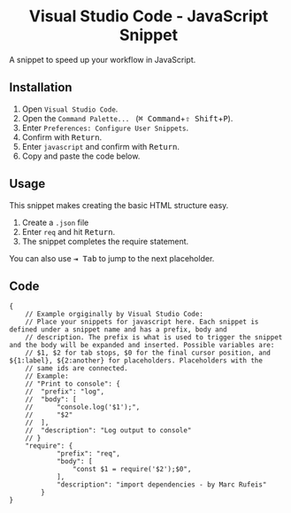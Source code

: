 <h1 align="center">Visual Studio Code - JavaScript Snippet</h1>
A snippet to speed up your workflow in JavaScript.

## Installation
1. Open `Visual Studio Code`.
2. Open the `Command Palette... ` (<kbd>⌘ Command</kbd>+<kbd>⇧ Shift</kbd>+<kbd>P</kbd>).
3. Enter `Preferences: Configure User Snippets`.
4. Confirm with <kbd>Return</kbd>.
5. Enter `javascript` and confirm with <kbd>Return</kbd>.
6. Copy and paste the code below.

## Usage
This snippet makes creating the basic HTML structure easy.
1. Create a `.json` file
2. Enter `req` and hit <kbd>Return</kbd>.
3. The snippet completes the require statement.

You can also use <kbd>⇥ Tab</kbd> to jump to the next placeholder.

## Code
```jsonc
{
    // Example orgiginally by Visual Studio Code:
	// Place your snippets for javascript here. Each snippet is defined under a snippet name and has a prefix, body and 
	// description. The prefix is what is used to trigger the snippet and the body will be expanded and inserted. Possible variables are:
	// $1, $2 for tab stops, $0 for the final cursor position, and ${1:label}, ${2:another} for placeholders. Placeholders with the 
	// same ids are connected.
	// Example:
	// "Print to console": {
	// 	"prefix": "log",
	// 	"body": [
	// 		"console.log('$1');",
	// 		"$2"
	// 	],
	// 	"description": "Log output to console"
	// }
	"require": {
		 	"prefix": "req",
		 	"body": [
				"const $1 = require('$2');$0",
			],
			"description": "import dependencies - by Marc Rufeis"
		}
}
```
